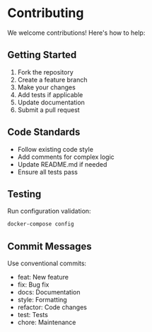 # Contributing

We welcome contributions! Here's how to help:

## Getting Started

1. Fork the repository
2. Create a feature branch
3. Make your changes
4. Add tests if applicable
5. Update documentation
6. Submit a pull request

## Code Standards

- Follow existing code style
- Add comments for complex logic
- Update README.md if needed
- Ensure all tests pass

## Testing

Run configuration validation:
```bash
docker-compose config
```

## Commit Messages

Use conventional commits:

- feat: New feature
- fix: Bug fix
- docs: Documentation
- style: Formatting
- refactor: Code changes
- test: Tests
- chore: Maintenance
